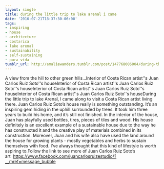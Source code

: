 ```yaml
---
layout: single
title: during the little trip to lake arenal i came
date: '2016-07-21T18:37:30-06:00'
tags:
- inspiring
- house
- architecture
- costarica
- lake arenal
- sustainability
- self-sustaining
- pura vida
tumblr_url: http://amaliewanders.tumblr.com/post/147768006004/during-the-little-trip-to-lake-arenal-i-came
---
```

A view from the hill to other green hills...Interior of Costa Rican artist''s Juan Carlos Ruiz Soto''s houseInterior of Costa Rican artist''s Juan Carlos Ruiz Soto''s houseInterior of Costa Rican artist''s Juan Carlos Ruiz Soto''s houseInterior of Costa Rican artist''s Juan Carlos Ruiz Soto''s houseDuring the little trip to lake Arenal, I came along to visit a Costa Rican artist living there. Juan Carlos Ruiz Soto’s house really is something outstanding. It’s an inspiring gem hiding in the uphill surrounded by trees. It took him three years to build his home, and it’s still not finished. In the interior of the house, Juan has playfully used bottles, tires, pieces of tiles and wood. His house definitely is an excellent example of a sustainable house due to the way he has constructed it and the creative play of materials combined in its construction. Moreover, Juan and his wife also have used the land around the house for growing plants - mostly vegetables and herbs to sustain themselves with food. I’ve always thought that this kind of lifestyle is worth aspiring to.Follow the link to see more of Juan Carlos Ruiz Soto’s art  https://www.facebook.com/juancarlosruizestudio/?__mref=message_bubble
